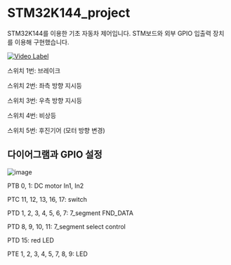 # STM32K144_project
STM32K144를 이용한 기초 자동차 제어입니다.
STM보드와 외부 GPIO 입출력 장치를 이용해 구현했습니다.

[![Video Label](http://img.youtube.com/vi/nyHUil0t6cQ/0.jpg)](https://youtu.be/nyHUil0t6cQ)


스위치 1번: 브레이크

스위치 2번: 좌측 방향 지시등

스위치 3번: 우측 방향 지시등

스위치 4번: 비상등

스위치 5번: 후진기어 (모터 방향 변경)

## 다이어그램과 GPIO 설정 
![image](https://github.com/woodong11/STM32K144_project/assets/91379630/90459537-dd93-42b0-9330-12d0d1788dc2)

PTB 0, 1: DC motor In1, In2

PTC 11, 12, 13, 16, 17: switch

PTD 1, 2, 3, 4, 5, 6, 7: 7_segment FND_DATA

PTD 8, 9, 10, 11: 7_segment select control

PTD 15: red LED

PTE 1, 2, 3, 4, 5, 7, 8, 9: LED

